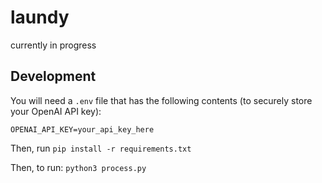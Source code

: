 # laundy
currently in progress 

## Development

You will need a `.env` file that has the following contents (to securely store your OpenAI API key):

```
OPENAI_API_KEY=your_api_key_here
```

Then, run `pip install -r requirements.txt`

Then, to run: `python3 process.py`